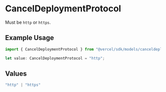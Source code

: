 # CancelDeploymentProtocol

Must be `http` or `https`.

## Example Usage

```typescript
import { CancelDeploymentProtocol } from "@vercel/sdk/models/canceldeploymentop.js";

let value: CancelDeploymentProtocol = "http";
```

## Values

```typescript
"http" | "https"
```